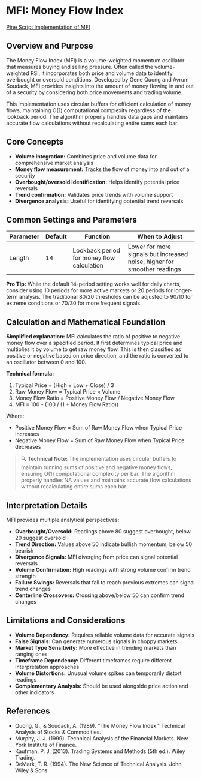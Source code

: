 # MFI: Money Flow Index

[Pine Script Implementation of MFI](https://github.com/mihakralj/pinescript/blob/main/indicators/momentum/mfi.pine)

## Overview and Purpose

The Money Flow Index (MFI) is a volume-weighted momentum oscillator that measures buying and selling pressure. Often called the volume-weighted RSI, it incorporates both price and volume data to identify overbought or oversold conditions. Developed by Gene Quong and Avrum Soudack, MFI provides insights into the amount of money flowing in and out of a security by considering both price movements and trading volume.

This implementation uses circular buffers for efficient calculation of money flows, maintaining O(1) computational complexity regardless of the lookback period. The algorithm properly handles data gaps and maintains accurate flow calculations without recalculating entire sums each bar.

## Core Concepts

* **Volume integration:** Combines price and volume data for comprehensive market analysis
* **Money flow measurement:** Tracks the flow of money into and out of a security
* **Overbought/oversold identification:** Helps identify potential price reversals
* **Trend confirmation:** Validates price trends with volume support
* **Divergence analysis:** Useful for identifying potential trend reversals

## Common Settings and Parameters

| Parameter | Default | Function | When to Adjust |
|-----------|---------|----------|---------------|
| Length | 14 | Lookback period for money flow calculation | Lower for more signals but increased noise, higher for smoother readings |

**Pro Tip:** While the default 14-period setting works well for daily charts, consider using 10 periods for more active markets or 20 periods for longer-term analysis. The traditional 80/20 thresholds can be adjusted to 90/10 for extreme conditions or 70/30 for more frequent signals.

## Calculation and Mathematical Foundation

**Simplified explanation:**
MFI calculates the ratio of positive to negative money flow over a specified period. It first determines typical price and multiplies it by volume to get raw money flow. This is then classified as positive or negative based on price direction, and the ratio is converted to an oscillator between 0 and 100.

**Technical formula:**
1. Typical Price = (High + Low + Close) / 3
2. Raw Money Flow = Typical Price × Volume
3. Money Flow Ratio = Positive Money Flow / Negative Money Flow
4. MFI = 100 - (100 / (1 + Money Flow Ratio))

Where:
- Positive Money Flow = Sum of Raw Money Flow when Typical Price increases
- Negative Money Flow = Sum of Raw Money Flow when Typical Price decreases

> 🔍 **Technical Note:** The implementation uses circular buffers to maintain running sums of positive and negative money flows, ensuring O(1) computational complexity per bar. The algorithm properly handles NA values and maintains accurate flow calculations without recalculating entire sums each bar.

## Interpretation Details

MFI provides multiple analytical perspectives:

* **Overbought/Oversold:** Readings above 80 suggest overbought, below 20 suggest oversold
* **Trend Direction:** Values above 50 indicate bullish momentum, below 50 bearish
* **Divergence Signals:** MFI diverging from price can signal potential reversals
* **Volume Confirmation:** High readings with strong volume confirm trend strength
* **Failure Swings:** Reversals that fail to reach previous extremes can signal trend changes
* **Centerline Crossovers:** Crossing above/below 50 can confirm trend changes

## Limitations and Considerations

* **Volume Dependency:** Requires reliable volume data for accurate signals
* **False Signals:** Can generate numerous signals in choppy markets
* **Market Type Sensitivity:** More effective in trending markets than ranging ones
* **Timeframe Dependency:** Different timeframes require different interpretation approaches
* **Volume Distortions:** Unusual volume spikes can temporarily distort readings
* **Complementary Analysis:** Should be used alongside price action and other indicators

## References

* Quong, G., & Soudack, A. (1989). "The Money Flow Index." Technical Analysis of Stocks & Commodities.
* Murphy, J. J. (1999). Technical Analysis of the Financial Markets. New York Institute of Finance.
* Kaufman, P. J. (2013). Trading Systems and Methods (5th ed.). Wiley Trading.
* DeMark, T. R. (1994). The New Science of Technical Analysis. John Wiley & Sons.
